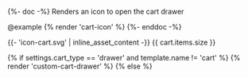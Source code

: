 {%- doc -%}
  Renders an icon to open the cart drawer

  @example
  {% render 'cart-icon' %}
{%- enddoc -%}

<span class="header-actions__action" id="cart-icon-bubble">
  {{- 'icon-cart.svg' | inline_asset_content -}}
  <span class="cart-item-count">{{ cart.items.size }}</span>
</span>

{% if settings.cart_type == 'drawer' and template.name != 'cart' %}
  {% render 'custom-cart-drawer' %}
{% else %}